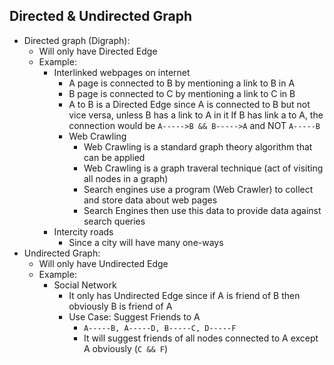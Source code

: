 ## Directed & Undirected Graph
- Directed graph (Digraph):
  - Will only have Directed Edge
  - Example: 
    - Interlinked webpages on internet
      - A page is connected to B by mentioning a link to B in A
      - B page is connected to C by mentioning a link to C in B
      - A to B is a Directed Edge since A is connected to B      but not vice versa, unless B has a link to A in it
        If B has link a to A, the connection would be
        `A----->B && B----->A` and NOT `A-----B`
      - Web Crawling
        - Web Crawling is a standard graph theory algorithm      that can be applied
        - Web Crawling is a graph traveral technique (act of     visiting all nodes in a graph)
        - Search engines use a program (Web Crawler) to          collect and store data about web pages
        - Search Engines then use this data to provide data      against search queries
    - Intercity roads
      - Since a city will have many one-ways
- Undirected Graph:
  - Will only have Undirected Edge
  - Example:
    - Social Network
      - It only has Undirected Edge since if A is friend of B    then obviously B is friend of A
      - Use Case: Suggest Friends to A
        - `A-----B, A-----D, B-----C, D-----F`
        - It will suggest friends of all nodes connected to A    except A obviously (`C && F`)